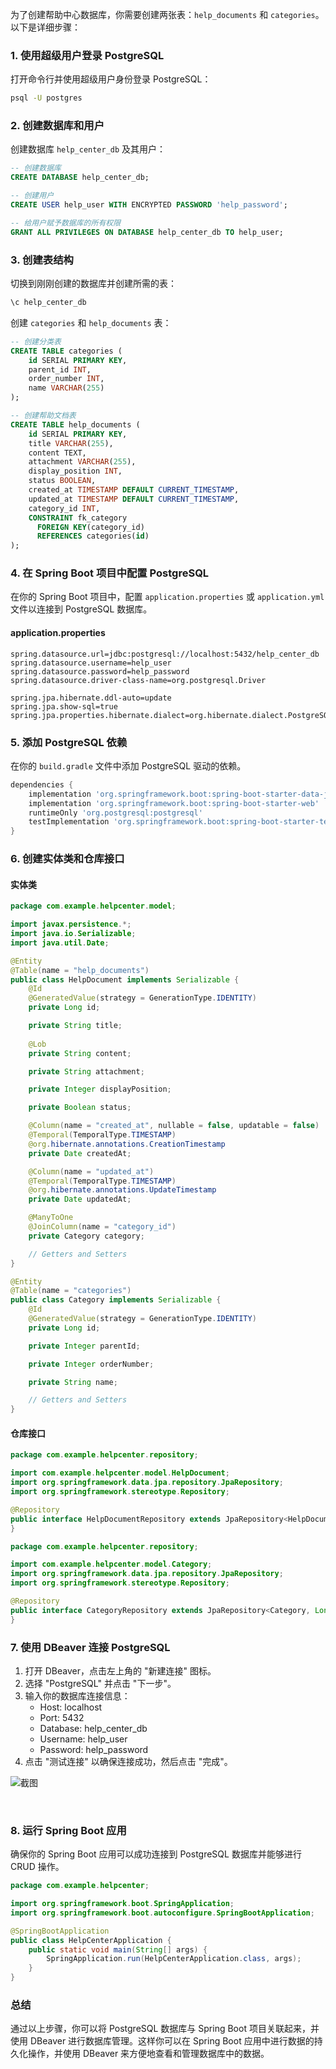 为了创建帮助中心数据库，你需要创建两张表：`help_documents` 和 `categories`。以下是详细步骤：

### 1. 使用超级用户登录 PostgreSQL

打开命令行并使用超级用户身份登录 PostgreSQL：

```sh
psql -U postgres
```

### 2. 创建数据库和用户

创建数据库 `help_center_db` 及其用户：

```sql
-- 创建数据库
CREATE DATABASE help_center_db;

-- 创建用户
CREATE USER help_user WITH ENCRYPTED PASSWORD 'help_password';

-- 给用户赋予数据库的所有权限
GRANT ALL PRIVILEGES ON DATABASE help_center_db TO help_user;
```

### 3. 创建表结构

切换到刚刚创建的数据库并创建所需的表：

```sh
\c help_center_db
```

创建 `categories` 和 `help_documents` 表：

```sql
-- 创建分类表
CREATE TABLE categories (
    id SERIAL PRIMARY KEY,
    parent_id INT,
    order_number INT,
    name VARCHAR(255)
);

-- 创建帮助文档表
CREATE TABLE help_documents (
    id SERIAL PRIMARY KEY,
    title VARCHAR(255),
    content TEXT,
    attachment VARCHAR(255),
    display_position INT,
    status BOOLEAN,
    created_at TIMESTAMP DEFAULT CURRENT_TIMESTAMP,
    updated_at TIMESTAMP DEFAULT CURRENT_TIMESTAMP,
    category_id INT,
    CONSTRAINT fk_category
      FOREIGN KEY(category_id) 
      REFERENCES categories(id)
);
```

### 4. 在 Spring Boot 项目中配置 PostgreSQL

在你的 Spring Boot 项目中，配置 `application.properties` 或 `application.yml` 文件以连接到 PostgreSQL 数据库。

#### application.properties

```properties
spring.datasource.url=jdbc:postgresql://localhost:5432/help_center_db
spring.datasource.username=help_user
spring.datasource.password=help_password
spring.datasource.driver-class-name=org.postgresql.Driver

spring.jpa.hibernate.ddl-auto=update
spring.jpa.show-sql=true
spring.jpa.properties.hibernate.dialect=org.hibernate.dialect.PostgreSQLDialect
```

### 5. 添加 PostgreSQL 依赖

在你的 `build.gradle` 文件中添加 PostgreSQL 驱动的依赖。

```groovy
dependencies {
    implementation 'org.springframework.boot:spring-boot-starter-data-jpa'
    implementation 'org.springframework.boot:spring-boot-starter-web'
    runtimeOnly 'org.postgresql:postgresql'
    testImplementation 'org.springframework.boot:spring-boot-starter-test'
}
```

### 6. 创建实体类和仓库接口

#### 实体类

```java
package com.example.helpcenter.model;

import javax.persistence.*;
import java.io.Serializable;
import java.util.Date;

@Entity
@Table(name = "help_documents")
public class HelpDocument implements Serializable {
    @Id
    @GeneratedValue(strategy = GenerationType.IDENTITY)
    private Long id;

    private String title;
    
    @Lob
    private String content;

    private String attachment;

    private Integer displayPosition;

    private Boolean status;

    @Column(name = "created_at", nullable = false, updatable = false)
    @Temporal(TemporalType.TIMESTAMP)
    @org.hibernate.annotations.CreationTimestamp
    private Date createdAt;

    @Column(name = "updated_at")
    @Temporal(TemporalType.TIMESTAMP)
    @org.hibernate.annotations.UpdateTimestamp
    private Date updatedAt;

    @ManyToOne
    @JoinColumn(name = "category_id")
    private Category category;

    // Getters and Setters
}

@Entity
@Table(name = "categories")
public class Category implements Serializable {
    @Id
    @GeneratedValue(strategy = GenerationType.IDENTITY)
    private Long id;

    private Integer parentId;

    private Integer orderNumber;

    private String name;

    // Getters and Setters
}
```

#### 仓库接口

```java
package com.example.helpcenter.repository;

import com.example.helpcenter.model.HelpDocument;
import org.springframework.data.jpa.repository.JpaRepository;
import org.springframework.stereotype.Repository;

@Repository
public interface HelpDocumentRepository extends JpaRepository<HelpDocument, Long> {
}

package com.example.helpcenter.repository;

import com.example.helpcenter.model.Category;
import org.springframework.data.jpa.repository.JpaRepository;
import org.springframework.stereotype.Repository;

@Repository
public interface CategoryRepository extends JpaRepository<Category, Long> {
}
```

### 7. 使用 DBeaver 连接 PostgreSQL

1. 打开 DBeaver，点击左上角的 "新建连接" 图标。
2. 选择 "PostgreSQL" 并点击 "下一步"。
3. 输入你的数据库连接信息：
   - Host: localhost
   - Port: 5432
   - Database: help_center_db
   - Username: help_user
   - Password: help_password
4. 点击 "测试连接" 以确保连接成功，然后点击 "完成"。

![截图](image/7e86dcca13a93d22432470a59661d7b1.png)

<br/>

### 8. 运行 Spring Boot 应用

确保你的 Spring Boot 应用可以成功连接到 PostgreSQL 数据库并能够进行 CRUD 操作。

```java
package com.example.helpcenter;

import org.springframework.boot.SpringApplication;
import org.springframework.boot.autoconfigure.SpringBootApplication;

@SpringBootApplication
public class HelpCenterApplication {
    public static void main(String[] args) {
        SpringApplication.run(HelpCenterApplication.class, args);
    }
}
```

### 总结

通过以上步骤，你可以将 PostgreSQL 数据库与 Spring Boot 项目关联起来，并使用 DBeaver 进行数据库管理。这样你可以在 Spring Boot 应用中进行数据的持久化操作，并使用 DBeaver 来方便地查看和管理数据库中的数据。
